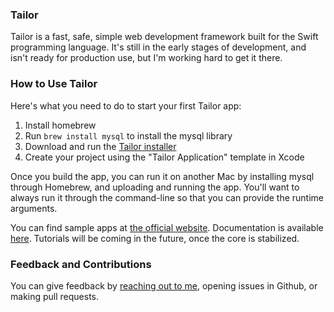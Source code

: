 ### Tailor

Tailor is a fast, safe, simple web development framework built for the Swift
programming language. It's still in the early stages of development, and isn't
ready for production use, but I'm working hard to get it there.

### How to Use Tailor


Here's what you need to do to start your first Tailor app:

1. Install homebrew
2. Run `brew install mysql` to install the mysql library
3. Download and run the [Tailor installer](http://www.johnbrownlee.com/s/Tailormpkg.zip)
4. Create your project using the "Tailor Application" template in Xcode

Once you build the app, you can run it on another Mac by installing mysql
through Homebrew, and uploading and running the app. You'll want to always run
it through the command-line so that you can provide the runtime arguments.

You can find sample apps at
[the official website](http://www.johnbrownlee.com/tailor/samples/).
Documentation is available [here](http://http://brownleej.github.io/tailor/).
Tutorials will be coming in the future, once the core is stabilized.

### Feedback and Contributions

You can give feedback by [reaching out to me](http://johnbrownlee.com/contact),
opening issues in Github, or making pull requests.
